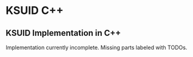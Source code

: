 # KSUID C++

## KSUID Implementation in C++

Implementation currently incomplete. Missing parts labeled with TODOs.